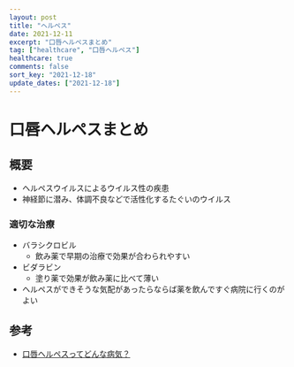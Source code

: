 ```yaml
---
layout: post
title: "ヘルペス"
date: 2021-12-11
excerpt: "口唇ヘルペスまとめ"
tag: ["healthcare", "口唇ヘルペス"]
healthcare: true
comments: false
sort_key: "2021-12-18"
update_dates: ["2021-12-18"]
---
```


# 口唇ヘルペスまとめ

## 概要
 - ヘルペスウイルスによるウイルス性の疾患
 - 神経節に潜み、体調不良などで活性化するたぐいのウイルス

### 適切な治療
 - バラシクロビル
   - 飲み薬で早期の治療で効果が合わられやすい
 - ビダラビン
   - 塗り薬で効果が飲み薬に比べて薄い
 - ヘルペスができそうな気配があったらならば薬を飲んですぐ病院に行くのがよい

## 参考
 - [口唇ヘルペスってどんな病気？](https://www.maruho.co.jp/kanja/herpes/labial-herpes/)
